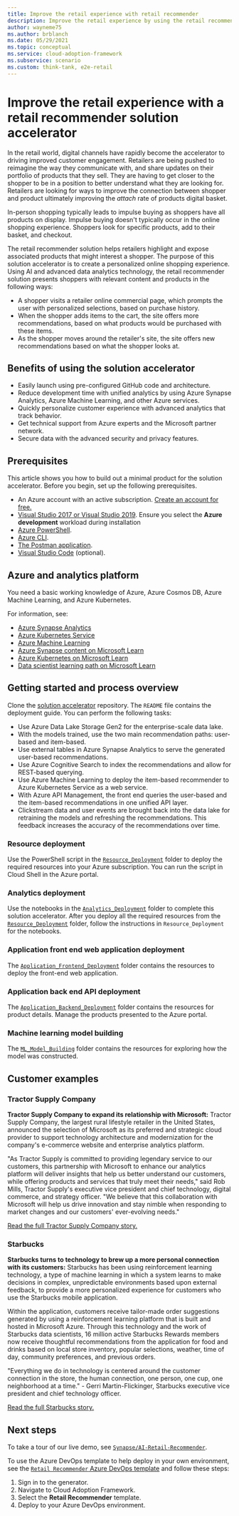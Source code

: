 ```yaml
---
title: Improve the retail experience with retail recommender
description: Improve the retail experience by using the retail recommender solution in Azure. This article shows you how to build out the solution accelerator.
author: wayneme75
ms.author: brblanch
ms.date: 05/29/2021
ms.topic: conceptual
ms.service: cloud-adoption-framework
ms.subservice: scenario
ms.custom: think-tank, e2e-retail
---
```


# Improve the retail experience with a retail recommender solution accelerator

In the retail world, digital channels have rapidly become the accelerator to driving improved customer engagement. Retailers are being pushed to reimagine the way they communicate with, and share updates on their portfolio of products that they sell. They are having to get closer to the shopper to be in a position to better understand what they are looking for. Retailers are looking for ways to improve the connection between shopper and product ultimately improving the *attach* rate of products digital basket.

In-person shopping typically leads to impulse buying as shoppers have all products on display. Impulse buying doesn't typically occur in the online shopping experience. Shoppers look for specific products, add to their basket, and checkout.

The retail recommender solution helps retailers highlight and expose associated products that might interest a shopper. The purpose of this solution accelerator is to create a personalized online shopping experience. Using AI and advanced data analytics technology, the retail recommender solution presents shoppers with relevant content and products in the following ways:

- A shopper visits a retailer online commercial page, which prompts the user with personalized selections, based on purchase history.
- When the shopper adds items to the cart, the site offers more recommendations, based on what products would be purchased with these items.
- As the shopper moves around the retailer's site, the site offers new recommendations based on what the shopper looks at.

## Benefits of using the solution accelerator

- Easily launch using pre-configured GitHub code and architecture.
- Reduce development time with unified analytics by using Azure Synapse Analytics, Azure Machine Learning, and other Azure services.
- Quickly personalize customer experience with advanced analytics that track behavior.
- Get technical support from Azure experts and the Microsoft partner network.
- Secure data with the advanced security and privacy features.

## Prerequisites

This article shows you how to build out a minimal product for the solution accelerator. Before you begin, set up the following prerequisites.

- An Azure account with an active subscription. [Create an account for free.](https://azure.microsoft.com/free/)
- [Visual Studio 2017 or Visual Studio 2019](https://azure.microsoft.com/downloads/). Ensure you select the **Azure development** workload during installation
- [Azure PowerShell](/powershell/azure/get-started-azureps).
- [Azure CLI](/cli/azure/install-azure-cli).
- [The Postman application](https://www.postman.com/downloads).
- [Visual Studio Code](https://code.visualstudio.com/) (optional).

## Azure and analytics platform

You need a basic working knowledge of Azure, Azure Cosmos DB, Azure Machine Learning, and Azure Kubernetes.

For information, see:

- [Azure Synapse Analytics](/azure/synapse-analytics/)
- [Azure Kubernetes Service](/azure/aks/)
- [Azure Machine Learning](/azure/machine-learning/overview-what-is-azure-ml)
- [Azure Synapse content on Microsoft Learn](/learn/browse/?terms=synapse)
- [Azure Kubernetes on Microsoft Learn](/learn/browse/?terms=kubernetes)
- [Data scientist learning path on Microsoft Learn](/learn/browse/?roles=data-scientist)

## Getting started and process overview

Clone the [solution accelerator](https://github.com/microsoft/Azure-Synapse-Retail-Recommender-Solution-Accelerator) repository. The `README` file contains the deployment guide. You can perform the following tasks:

- Use Azure Data Lake Storage Gen2 for the enterprise-scale data lake.
- With the models trained, use the two main recommendation paths: user-based and item-based.
- Use external tables in Azure Synapse Analytics to serve the generated user-based recommendations.
- Use Azure Cognitive Search to index the recommendations and allow for REST-based querying.
- Use Azure Machine Learning to deploy the item-based recommender to Azure Kubernetes Service as a web service.
- With Azure API Management, the front end queries the user-based and the item-based recommendations in one unified API layer.
- Clickstream data and user events are brought back into the data lake for retraining the models and refreshing the recommendations. This feedback increases the accuracy of the recommendations over time.

### Resource deployment

Use the PowerShell script in the [`Resource_Deployment`](https://github.com/microsoft/Azure-Synapse-Retail-Recommender-Solution-Accelerator/tree/main/Resource_Deployment) folder to deploy the required resources into your Azure subscription. You can run the script in Cloud Shell in the Azure portal.

### Analytics deployment

Use the notebooks in the [`Analytics_Deployment`](https://github.com/microsoft/Azure-Synapse-Retail-Recommender-Solution-Accelerator/tree/main/Analytics_Deployment) folder to complete this solution accelerator. After you deploy all the required resources from the [`Resource_Deployment`](https://github.com/microsoft/Azure-Synapse-Retail-Recommender-Solution-Accelerator/tree/main/Resource_Deployment) folder, follow the instructions in `Resource_Deployment` for the notebooks.

### Application front end web application deployment

The [`Application_Frontend_Deployment`](https://github.com/microsoft/Azure-Synapse-Retail-Recommender-Solution-Accelerator/tree/main/Application_Frontend_Deployment) folder contains the resources to deploy the front-end web application.

### Application back end API deployment

The [`Application_Backend_Deployment`](https://github.com/microsoft/Azure-Synapse-Retail-Recommender-Solution-Accelerator/tree/main/Application_Backend_Deployment) folder contains the resources for product details. Manage the products presented to the Azure portal.

### Machine learning model building

The [`ML_Model_Building`](https://github.com/microsoft/Azure-Synapse-Retail-Recommender-Solution-Accelerator/tree/main/ML_Model_Building) folder contains the resources for exploring how the model was constructed.

## Customer examples

### Tractor Supply Company

**Tractor Supply Company to expand its relationship with Microsoft:** Tractor Supply Company, the largest rural lifestyle retailer in the United States, announced the selection of Microsoft as its preferred and strategic cloud provider to support technology architecture and modernization for the company's e-commerce website and enterprise analytics platform.

"As Tractor Supply is committed to providing legendary service to our customers, this partnership with Microsoft to enhance our analytics platform will deliver insights that help us better understand our customers, while offering products and services that truly meet their needs," said Rob Mills, Tractor Supply's executive vice president and chief technology, digital commerce, and strategy officer. "We believe that this collaboration with Microsoft will help us drive innovation and stay nimble when responding to market changes and our customers' ever-evolving needs."

[Read the full Tractor Supply Company story.](https://corporate.tractorsupply.com/newsroom/news-releases/news-releases-details/2020/Tractor-Supply-Company-To-Expand-Relationship-With-Microsoft/default.aspx)

### Starbucks

**Starbucks turns to technology to brew up a more personal connection with its customers:** Starbucks has been using reinforcement learning technology, a type of machine learning in which a system learns to make decisions in complex, unpredictable environments based upon external feedback, to provide a more personalized experience for customers who use the Starbucks mobile application.

Within the application, customers receive tailor-made order suggestions generated by using a reinforcement learning platform that is built and hosted in Microsoft Azure. Through this technology and the work of Starbucks data scientists, 16 million active Starbucks Rewards members now receive thoughtful recommendations from the application for food and drinks based on local store inventory, popular selections, weather, time of day, community preferences, and previous orders.

"Everything we do in technology is centered around the customer connection in the store, the human connection, one person, one cup, one neighborhood at a time." - Gerri Martin-Flickinger, Starbucks executive vice president and chief technology officer.

[Read the full Starbucks story.](https://news.microsoft.com/transform/starbucks-turns-to-technology-to-brew-up-a-more-personal-connection-with-its-customers/)

## Next steps

To take a tour of our live demo, see [`Synapse/AI-Retail-Recommender`](https://synapsefornextgenretail.azurewebsites.net/).

To use the Azure DevOps template to help deploy in your own environment, see the [`Retail Recommender` Azure DevOps template](https://azuredevopsdemogenerator.azurewebsites.net/) and follow these steps:

1. Sign in to the generator.
1. Navigate to Cloud Adoption Framework.
1. Select the **Retail Recommender** template.
1. Deploy to your Azure DevOps environment.
